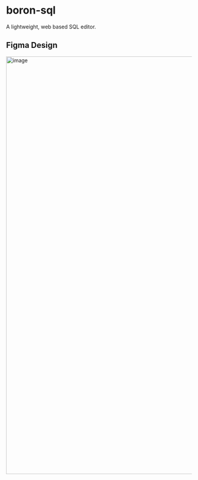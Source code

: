 # boron-sql
A lightweight, web based SQL editor. 


<h2>Figma Design</h2>
<img width="1129" alt="image" src="https://user-images.githubusercontent.com/64187887/226091207-b932bec4-8e71-4c34-85a6-3f6dd63698e3.png">
